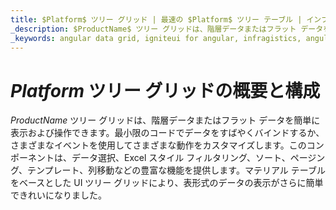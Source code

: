 ```yaml
---
title: $Platform$ ツリー グリッド | 最速の $Platform$ ツリー テーブル | インフラジスティックス
_description: $ProductName$ ツリー グリッドは、階層データまたはフラット データを簡単に表示および操作するために使用されます。わずかなコーディングでデータをすばやくバインドできます。無料でお試しください。
_keywords: angular data grid, igniteui for angular, infragistics, angular データ グリッド、インフラジスティックス
---
```


# $Platform$ ツリー グリッドの概要と構成

$ProductName$ ツリー グリッドは、階層データまたはフラット データを簡単に表示および操作できます。最小限のコードでデータをすばやくバインドするか、さまざまなイベントを使用してさまざまな動作をカスタマイズします。このコンポーネントは、データ選択、Excel スタイル フィルタリング、ソート、ページング、テンプレート、列移動などの豊富な機能を提供します。マテリアル テーブルをベースとした UI ツリー グリッドにより、表形式のデータの表示がさらに簡単できれいになりました。

<!--
TODO port rest of topic from
https://github.com/IgniteUI/igniteui-docfx/blob/master/en/components/treegrid/tree-grid.md -->